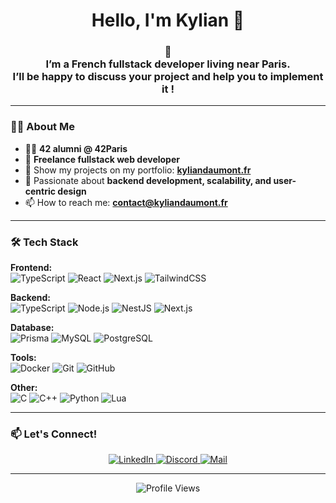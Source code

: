 <p align="center">
  <h1 align="center">Hello, I'm Kylian 🙌</h1>
  <h3 align="center">🤖<br/>I’m a French fullstack developer living near Paris.<br/>
    I’ll be happy to discuss your project and help you to implement it !<br/>
  </h3>
</p>

---

### 👨‍💻 About Me
- 👩‍🎓 **42 alumni @ 42Paris**  
- 💼 **Freelance fullstack web developer**  
- 🌱 Show my projects on my portfolio: **[kyliandaumont.fr](https://kyliandaumont.fr)**  
- 🎯 Passionate about **backend development, scalability, and user-centric design**  
- 📫 How to reach me: **contact@kyliandaumont.fr**  

---

### 🛠️ Tech Stack
**Frontend:**  
![TypeScript](https://img.shields.io/badge/TypeScript-3178C6?style=for-the-badge&logo=typescript&logoColor=white)
![React](https://img.shields.io/badge/React-20232A?style=for-the-badge&logo=react&logoColor=61DAFB)
![Next.js](https://img.shields.io/badge/Next.js-000000?style=for-the-badge&logo=next.js&logoColor=white)
![TailwindCSS](https://img.shields.io/badge/Tailwind_CSS-38B2AC?style=for-the-badge&logo=tailwind-css&logoColor=white)

**Backend:**  
![TypeScript](https://img.shields.io/badge/TypeScript-3178C6?style=for-the-badge&logo=typescript&logoColor=white)
![Node.js](https://img.shields.io/badge/Node.js-339933?style=for-the-badge&logo=node.js&logoColor=white)
![NestJS](https://img.shields.io/badge/NestJS-E0234E?style=for-the-badge&logo=nestjs&logoColor=white)
![Next.js](https://img.shields.io/badge/Next.js-000000?style=for-the-badge&logo=next.js&logoColor=white)

**Database:**  
![Prisma](https://img.shields.io/badge/Prisma-2D3748?style=for-the-badge&logo=prisma&logoColor=white)
![MySQL](https://img.shields.io/badge/MySQL-4479A1?style=for-the-badge&logo=mysql&logoColor=white)
![PostgreSQL](https://img.shields.io/badge/PostgreSQL-4169E1?style=for-the-badge&logo=postgresql&logoColor=white)

**Tools:**  
![Docker](https://img.shields.io/badge/Docker-2496ED?style=for-the-badge&logo=docker&logoColor=white)
![Git](https://img.shields.io/badge/Git-F05032?style=for-the-badge&logo=git&logoColor=white)
![GitHub](https://img.shields.io/badge/GitHub-181717?style=for-the-badge&logo=github&logoColor=white)

**Other:**  
![C](https://img.shields.io/badge/C-A8B9CC?style=for-the-badge&logo=c&logoColor=white)
![C++](https://img.shields.io/badge/C++-00599C?style=for-the-badge&logo=c%2B%2B&logoColor=white)
![Python](https://img.shields.io/badge/Python-3776AB?style=for-the-badge&logo=python&logoColor=white)
![Lua](https://img.shields.io/badge/Lua-2C2D72?style=for-the-badge&logo=lua&logoColor=white)


---

### 📫 Let's Connect!
<p align="center">
  <a href="https://linkedin.com/in/kyliandmt" target="_blank">
    <img src="https://img.shields.io/badge/LinkedIn-0077B5?style=for-the-badge&logo=linkedin&logoColor=white" alt="LinkedIn" />
  </a>
  <a href="https://discord.com/users/989603231002935327" target="_blank">
    <img src="https://img.shields.io/badge/Discord-5865F2?style=for-the-badge&logo=discord&logoColor=white" alt="Discord" />
  </a>
  <a href="mailto:contact@kyliandaumont.fr" target="_blank">
    <img src="https://img.shields.io/badge/Email-D14836?style=for-the-badge&logo=gmail&logoColor=white" alt="Mail" />
  </a>
</p>

---

<p align="center">
  <img src="https://komarev.com/ghpvc/?username=YourUsername&label=Profile%20Views&color=blue&style=flat" alt="Profile Views" />
</p>
